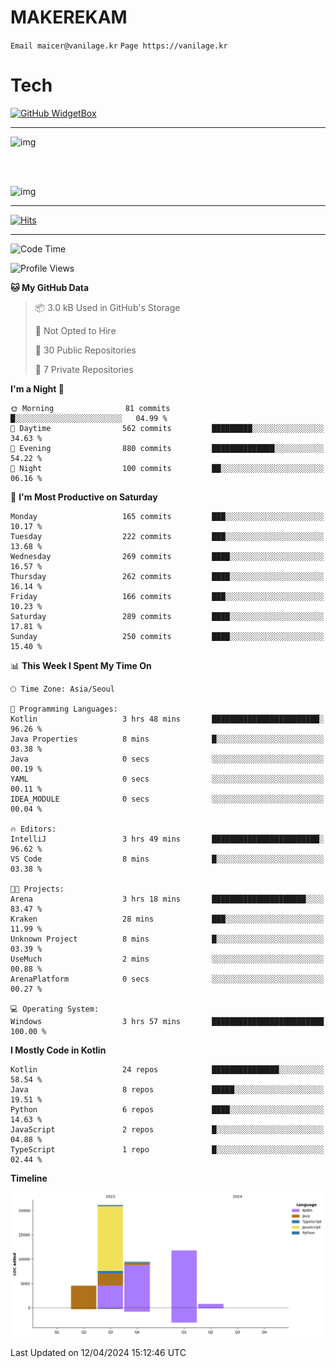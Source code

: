 # MAKEREKAM

`Email maicer@vanilage.kr`
`Page https://vanilage.kr`

# Tech

[![GitHub WidgetBox](https://github-widgetbox.vercel.app/api/skills?languages=python,js,ts,c,cpp,cs,java,kotlin,bash,md,html,css,xml,yaml,swift,powershell,json,R,SQL,php&tools=git,npm,gradle,nodejs,vercel,nginx&includeNames=true&theme=darkmode)](https://github.com/Jurredr/github-widgetbox)

---

![img](https://github-readme-stats.vercel.app/api/top-langs/?username=MAKEREKAM&layout=compact&theme=gruvbox)

<br>
<br>

![img](https://github-readme-stats.vercel.app/api/?username=MAKEREKAM&layout=compact&theme=gruvbox)

---

[![Hits](https://hits.seeyoufarm.com/api/count/incr/badge.svg?url=https%3A%2F%2Fgithub.com%2FMAKEREKAM&count_bg=%234A49D1&title_bg=%23555555&icon=&icon_color=%23E7E7E7&title=방문&edge_flat=false)](https://hits.seeyoufarm.com)

---

<!--START_SECTION:waka-->
![Code Time](http://img.shields.io/badge/Code%20Time-240%20hrs%2010%20mins-blue)

![Profile Views](http://img.shields.io/badge/Profile%20Views-0-blue)

**🐱 My GitHub Data** 

> 📦 3.0 kB Used in GitHub's Storage 
 > 
> 🚫 Not Opted to Hire
 > 
> 📜 30 Public Repositories 
 > 
> 🔑 7 Private Repositories 
 > 
**I'm a Night 🦉** 

```text
🌞 Morning                81 commits          █░░░░░░░░░░░░░░░░░░░░░░░░   04.99 % 
🌆 Daytime                562 commits         █████████░░░░░░░░░░░░░░░░   34.63 % 
🌃 Evening                880 commits         ██████████████░░░░░░░░░░░   54.22 % 
🌙 Night                  100 commits         ██░░░░░░░░░░░░░░░░░░░░░░░   06.16 % 
```
📅 **I'm Most Productive on Saturday** 

```text
Monday                   165 commits         ███░░░░░░░░░░░░░░░░░░░░░░   10.17 % 
Tuesday                  222 commits         ███░░░░░░░░░░░░░░░░░░░░░░   13.68 % 
Wednesday                269 commits         ████░░░░░░░░░░░░░░░░░░░░░   16.57 % 
Thursday                 262 commits         ████░░░░░░░░░░░░░░░░░░░░░   16.14 % 
Friday                   166 commits         ███░░░░░░░░░░░░░░░░░░░░░░   10.23 % 
Saturday                 289 commits         ████░░░░░░░░░░░░░░░░░░░░░   17.81 % 
Sunday                   250 commits         ████░░░░░░░░░░░░░░░░░░░░░   15.40 % 
```


📊 **This Week I Spent My Time On** 

```text
🕑︎ Time Zone: Asia/Seoul

💬 Programming Languages: 
Kotlin                   3 hrs 48 mins       ████████████████████████░   96.26 % 
Java Properties          8 mins              █░░░░░░░░░░░░░░░░░░░░░░░░   03.38 % 
Java                     0 secs              ░░░░░░░░░░░░░░░░░░░░░░░░░   00.19 % 
YAML                     0 secs              ░░░░░░░░░░░░░░░░░░░░░░░░░   00.11 % 
IDEA_MODULE              0 secs              ░░░░░░░░░░░░░░░░░░░░░░░░░   00.04 % 

🔥 Editors: 
IntelliJ                 3 hrs 49 mins       ████████████████████████░   96.62 % 
VS Code                  8 mins              █░░░░░░░░░░░░░░░░░░░░░░░░   03.38 % 

🐱‍💻 Projects: 
Arena                    3 hrs 18 mins       █████████████████████░░░░   83.47 % 
Kraken                   28 mins             ███░░░░░░░░░░░░░░░░░░░░░░   11.99 % 
Unknown Project          8 mins              █░░░░░░░░░░░░░░░░░░░░░░░░   03.39 % 
UseMuch                  2 mins              ░░░░░░░░░░░░░░░░░░░░░░░░░   00.88 % 
ArenaPlatform            0 secs              ░░░░░░░░░░░░░░░░░░░░░░░░░   00.27 % 

💻 Operating System: 
Windows                  3 hrs 57 mins       █████████████████████████   100.00 % 
```

**I Mostly Code in Kotlin** 

```text
Kotlin                   24 repos            ███████████████░░░░░░░░░░   58.54 % 
Java                     8 repos             █████░░░░░░░░░░░░░░░░░░░░   19.51 % 
Python                   6 repos             ████░░░░░░░░░░░░░░░░░░░░░   14.63 % 
JavaScript               2 repos             █░░░░░░░░░░░░░░░░░░░░░░░░   04.88 % 
TypeScript               1 repo              █░░░░░░░░░░░░░░░░░░░░░░░░   02.44 % 
```



**Timeline**

![Lines of Code chart](https://raw.githubusercontent.com/MAKEREKAM/MAKEREKAM/main/assets/bar_graph.png)


 Last Updated on 12/04/2024 15:12:46 UTC
<!--END_SECTION:waka-->
